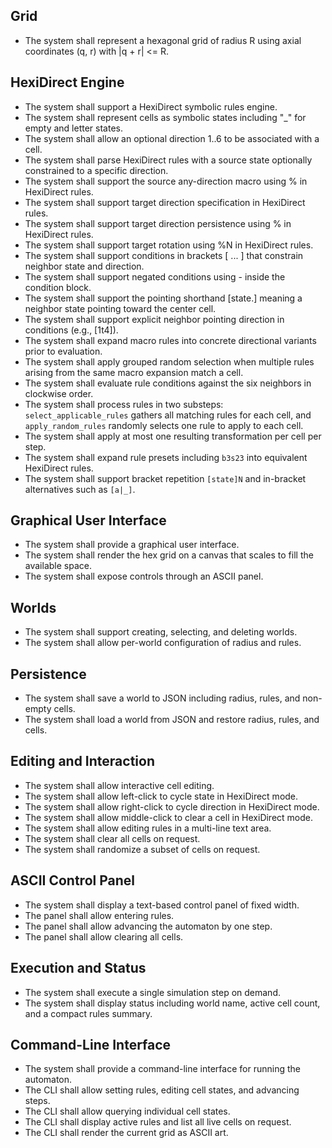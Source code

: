 ## Grid
- The system shall represent a hexagonal grid of radius R using axial coordinates (q, r) with |q + r| <= R.
## HexiDirect Engine
- The system shall support a HexiDirect symbolic rules engine.
- The system shall represent cells as symbolic states including "_" for empty and letter states.
- The system shall allow an optional direction 1..6 to be associated with a cell.
- The system shall parse HexiDirect rules with a source state optionally constrained to a specific direction.
- The system shall support the source any-direction macro using % in HexiDirect rules.
- The system shall support target direction specification in HexiDirect rules.
- The system shall support target direction persistence using % in HexiDirect rules.
- The system shall support target rotation using %N in HexiDirect rules.
- The system shall support conditions in brackets [ ... ] that constrain neighbor state and direction.
- The system shall support negated conditions using - inside the condition block.
- The system shall support the pointing shorthand [state.] meaning a neighbor state pointing toward the center cell.
- The system shall support explicit neighbor pointing direction in conditions (e.g., [1t4]).
- The system shall expand macro rules into concrete directional variants prior to evaluation.
- The system shall apply grouped random selection when multiple rules arising from the same macro expansion match a cell.
- The system shall evaluate rule conditions against the six neighbors in clockwise order.
- The system shall process rules in two substeps: `select_applicable_rules` gathers all matching rules for each cell, and `apply_random_rules` randomly selects one rule to apply to each cell.
- The system shall apply at most one resulting transformation per cell per step.
- The system shall expand rule presets including `b3s23` into equivalent HexiDirect rules.
- The system shall support bracket repetition `[state]N` and in-bracket alternatives such as `[a|_]`.
## Graphical User Interface
- The system shall provide a graphical user interface.
- The system shall render the hex grid on a canvas that scales to fill the available space.
- The system shall expose controls through an ASCII panel.
## Worlds
- The system shall support creating, selecting, and deleting worlds.
- The system shall allow per-world configuration of radius and rules.
## Persistence
- The system shall save a world to JSON including radius, rules, and non-empty cells.
- The system shall load a world from JSON and restore radius, rules, and cells.
## Editing and Interaction
- The system shall allow interactive cell editing.
- The system shall allow left-click to cycle state in HexiDirect mode.
- The system shall allow right-click to cycle direction in HexiDirect mode.
- The system shall allow middle-click to clear a cell in HexiDirect mode.
- The system shall allow editing rules in a multi-line text area.
- The system shall clear all cells on request.
- The system shall randomize a subset of cells on request.

## ASCII Control Panel
- The system shall display a text-based control panel of fixed width.
- The panel shall allow entering rules.
- The panel shall allow advancing the automaton by one step.
- The panel shall allow clearing all cells.

## Execution and Status
- The system shall execute a single simulation step on demand.
- The system shall display status including world name, active cell count, and a compact rules summary.

## Command-Line Interface
- The system shall provide a command-line interface for running the automaton.
- The CLI shall allow setting rules, editing cell states, and advancing steps.
- The CLI shall allow querying individual cell states.
- The CLI shall display active rules and list all live cells on request.
- The CLI shall render the current grid as ASCII art.
